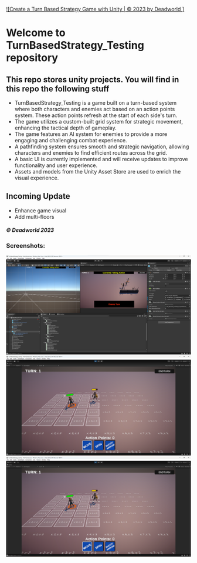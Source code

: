 [![Create a Turn Based Strategy Game with Unity | © 2023 by Deadworld ]](https://github.com/Deadworld-bit/TurnBasedStrategy_Testing.git)
# Welcome to TurnBasedStrategy_Testing repository
## This repo stores unity projects. You will find in this repo the following stuff
* TurnBasedStrategy_Testing is a game built on a turn-based system where both characters and enemies act based on an action points system. These action points refresh at the start of each side's turn.
* The game utilizes a custom-built grid system for strategic movement, enhancing the tactical depth of gameplay.
* The game features an AI system for enemies to provide a more engaging and challenging combat experience.
* A pathfinding system ensures smooth and strategic navigation, allowing characters and enemies to find efficient routes across the grid.
* A basic UI is currently implemented and will receive updates to improve functionality and user experience.
* Assets and models from the Unity Asset Store are used to enrich the visual experience.

## Incoming Update
* Enhance game visual
* Add multi-floors

##### © Deadworld 2023

### Screenshots:

![Project First ScreenShot](https://github.com/Deadworld-bit/TurnBasedStrategy_Testing/blob/main/Pictures/Screenshot%202023-07-01%20143517.png)
![Project Second ScreenShot](https://github.com/Deadworld-bit/TurnBasedStrategy_Testing/blob/main/Pictures/Screenshot%202024-07-07%20153308.png)
![Project Third ScreenShot](https://github.com/Deadworld-bit/TurnBasedStrategy_Testing/blob/main/Pictures/Screenshot%202024-07-07%20153308.png)


